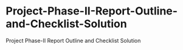 # Project-Phase-II-Report-Outline-and-Checklist-Solution
Project Phase-II Report Outline and Checklist Solution
